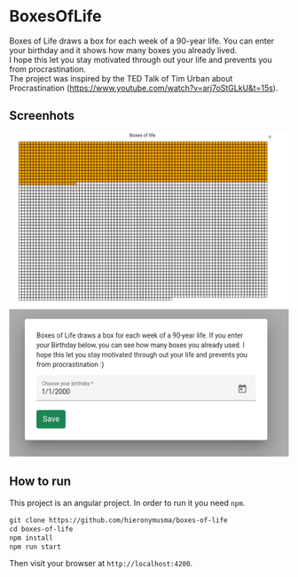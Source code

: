 # BoxesOfLife

Boxes of Life draws a box for each week of a 90-year life.
You can enter your birthday and it shows how many boxes you already lived.  
I hope this let you stay motivated through out your life and prevents you from procrastination.  
The project was inspired by the TED Talk of Tim Urban about Procrastination (https://www.youtube.com/watch?v=arj7oStGLkU&t=15s).

## Screenhots

![Boxes of life](/doc/boxes.png?raw=true "Boxes of life")  
![Configuration popup](/doc/configuration.png?raw=true "Configuration popup")

## How to run

This project is an angular project. In order to run it you need `npm`.

```
git clone https://github.com/hieronymusma/boxes-of-life
cd boxes-of-life
npm install
npm run start
```

Then visit your browser at `http://localhost:4200`.
